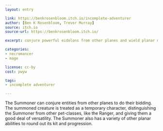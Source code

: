```yaml
---
layout: entry

link: https://benkrosenbloom.itch.io/incomplete-adventurer
author: [Ben K Rosenbloom, Trevor Murray]
source: itch.io
source-url: https://benkrosenbloom.itch.io/

excerpt: conjure powerful eidolons from other planes and wield planar magic

categories:
- necromancer
- mage

license: cc-by
cost: pwyw

tags:
- incomplete adventurer

---
```


The Summoner can conjure entities from other planes to do their bidding. The summoned creature is treated as a temporary character, distinguishing the Summoner from other pet-classes, like the Ranger, and giving them a good deal of versatility.  The Summoner also has a variety of other planar abilities to round out its kit and progression.

